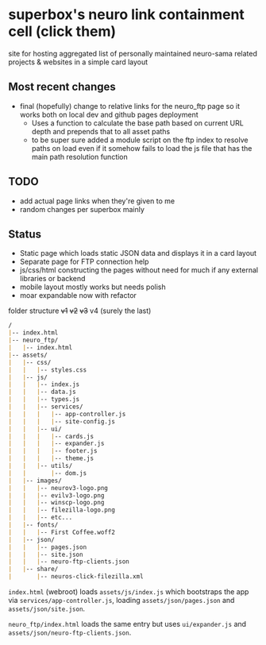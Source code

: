 # superbox's neuro link containment cell (click them)

site for hosting aggregated list of personally maintained neuro-sama related projects & websites in a simple card layout

## Most recent changes

- final (hopefully) change to relative links for the neuro_ftp page so it works both on local dev and github pages deployment
  - Uses a function to calculate the base path based on current URL depth and prepends that to all asset paths
  - to be super sure added a module script on the ftp index to resolve paths on load even if it somehow fails to load the js file that has the main path resolution function

## TODO

- add actual page links when they're given to me
- random changes per superbox mainly

## Status

- Static page which loads static JSON data and displays it in a card layout
- Separate page for FTP connection help
- js/css/html constructing the pages without need for much if any external libraries or backend
- mobile layout mostly works but needs polish
- moar expandable now with refactor

folder structure ~~v1~~ ~~v2~~ ~~v3~~ v4 (surely the last)

```md
/
|-- index.html
|-- neuro_ftp/
|   |-- index.html
|-- assets/
|   |-- css/
|   |   |-- styles.css
|   |-- js/
|   |   |-- index.js
|   |   |-- data.js
|   |   |-- types.js
|   |   |-- services/
|   |   |   |-- app-controller.js
|   |   |   |-- site-config.js
|   |   |-- ui/
|   |   |   |-- cards.js
|   |   |   |-- expander.js
|   |   |   |-- footer.js
|   |   |   |-- theme.js
|   |   |-- utils/
|   |       |-- dom.js
|   |-- images/
|   |   |-- neurov3-logo.png
|   |   |-- evilv3-logo.png
|   |   |-- winscp-logo.png
|   |   |-- filezilla-logo.png
|   |   |-- etc...
|   |-- fonts/
|   |   |-- First Coffee.woff2
|   |-- json/
|   |   |-- pages.json
|   |   |-- site.json
|   |   |-- neuro-ftp-clients.json
|   |-- share/
|       |-- neuros-click-filezilla.xml
```

`index.html` (webroot) loads `assets/js/index.js` which bootstraps the app via `services/app-controller.js`, loading `assets/json/pages.json` and `assets/json/site.json`.

`neuro_ftp/index.html` loads the same entry but uses `ui/expander.js` and `assets/json/neuro-ftp-clients.json`.
